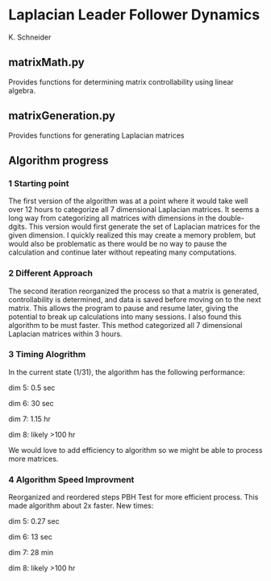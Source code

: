 # Laplacian Leader Follower Dynamics

K. Schneider

## matrixMath.py

Provides functions for determining matrix controllability using linear algebra.

## matrixGeneration.py

Provides functions for generating Laplacian matrices

## Algorithm progress

### 1 Starting point 

The first version of the algorithm was at a point where it would take well over 12 hours to categorize all 7 dimensional Laplacian matrices. It seems a long way from categorizing all matrices with dimensions in the double-dgits. This version would first generate the set of Laplacian matrices for the given dimension. I quickly realized this may create a memory problem, but would also be problematic as there would be no way to pause the calculation and continue later without repeating many computations.

### 2 Different Approach

The second iteration reorganized the process so that a matrix is generated, controllability is determined, and data is saved before moving on to the next matrix. This allows the program to pause and resume later, giving the potential to break up calculations into many sessions. I also found this algorithm to be must faster. This method categorized all 7 dimensional Laplacian matrices within 3 hours.

### 3 Timing Alogrithm

In the current state (1/31), the algorithm has the following performance:

dim 5: 0.5 sec

dim 6: 30 sec

dim 7: 1.15 hr

dim 8: likely >100 hr

We would love to add efficiency to algorithm so we might be able to process more matrices.

### 4 Algorithm Speed Improvment 

Reorganized and reordered steps PBH Test for more efficient process. This made algorithm about 2x faster. New times: 

dim 5: 0.27 sec

dim 6: 13 sec

dim 7: 28 min

dim 8: likely >100 hr
